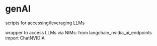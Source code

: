 # genAI
scripts for accessing/leveraging LLMs

wrapper to access LLMs via NIMs: from langchain_nvidia_ai_endpoints import ChatNVIDIA
